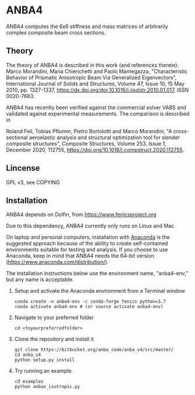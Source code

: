 
# ANBA4
ANBA4 computes the 6x6 stiffness and mass matrices of arbitrarily complex composite beam cross sections.

## Theory

The theory of ANBA4 is described in this work (and references therein):
Marco Morandini, Maria Chierichetti and Paolo Mantegazza, "Characteristic Behavior of Prismatic Anisotropic Beam Via Generalized Eigenvectors", International Journal of Solids and Structures, Volume 47, Issue 10, 15 May 2010, pp. 1327-1337, https://dx.doi.org/doi:10.1016/j.ijsolstr.2010.01.017, ISSN 0020-7683.

ANBA4 has recently been verified against the commercial solver VABS and validated against experimental measurements. The comparison is described in

Roland Feil, Tobias Pflumm, Pietro Bortolotti and Marco Morandini,  "A cross-sectional aeroelastic analysis and structural optimization tool for slender composite structures", Composite Structures,
Volume 253, Issue 1, December 2020, 112755, https://doi.org/10.1016/j.compstruct.2020.112755.

## Lincense

GPL v3, see COPYING

## Installation

ANBA4 depends on Dolfin, from https://www.fenicsproject.org

Due to this dependency, ANBA4 currently only runs on Linux and Mac

On laptop and personal computers, installation with [Anaconda](https://www.anaconda.com) is the suggested approach because of the ability to create self-contained environments suitable for testing and analysis.  If you choose to use Anaconda, keep in mind that ANBA4 needs the 64-bit version (https://www.anaconda.com/distribution/). 

The installation instructions below use the environment name, "anba4-env," but any name is acceptable.    

1.  Setup and activate the Anaconda environment from a Terminal window

        conda create -n anba4-env -c conda-forge fenics python=3.7
        conda activate anba4-env # (or source activate anba4-env)
    
2.  Navigate to your preferred folder
        
        cd <toyourpreferredfolder>
    
3.  Clone the repository and install it

        git clone https://bitbucket.org/anba_code/anba_v4/src/master/
        cd anba_v4
        python setup.py install

4.  Try running an example
    
        cd examples
        python anbax_isotropic.py